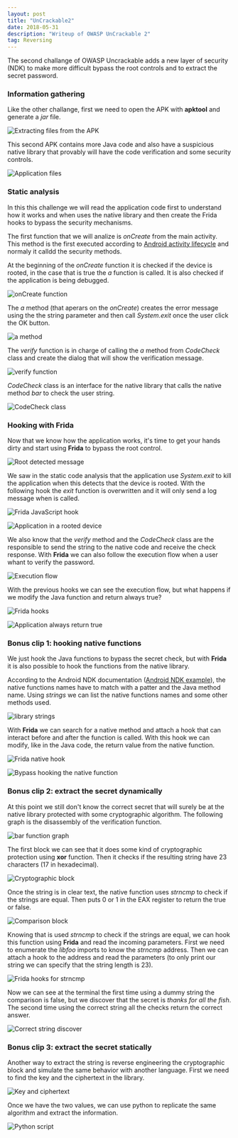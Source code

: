 ```yaml
---
layout: post
title: "UnCrackable2"
date: 2018-05-31 
description: "Writeup of OWASP UnCrackable 2"
tag: Reversing
---   
```


The second challange of OWASP Uncrackable adds a new layer of security (NDK) to make more difficult bypass the root controls and to extract the secret password. 

### Information gathering

Like the other challange, first we need to open the APK with **apktool** and generate a *jar* file.

![](/30sec/images/posts/UnCrackable2/img1.png "Extracting files from the APK")

This second APK contains more Java code and also have a suspicious native library that provably will have the code verification and some security controls.

![](/30sec/images/posts/UnCrackable2/img2.png "Application files")

### Static analysis

In this this challenge we will read the application code first to understand how it works and when uses the native library and then create the Frida hooks to bypass the security mechanisms.

The first function that we will analize is *onCreate* from the main activity. This method is the first executed according to [Android activity lifecycle](https://developer.android.com/reference/android/app/Activity#activity-lifecycle) and normaly it calldd the security methods.

At the beginning of the *onCreate* function it is checked if the device is rooted, in the case that is true the *a* function is called. It is also checked if the application is being debugged.

![](/30sec/images/posts/UnCrackable2/img3.png "onCreate function")

The *a* method (that aperars on the *onCreate*) creates the error message using the the string parameter and then call *System.exit* once the user click the OK button.

![](/30sec/images/posts/UnCrackable2/img4.png "a method")

The *verify* function is in charge of calling the *a* method from *CodeCheck* class and create the dialog that will show the verification message.

![](/30sec/images/posts/UnCrackable2/img5.png "verify function")

*CodeCheck* class is an interface for the native library that calls the native method *bar* to check the user string.

![](/30sec/images/posts/UnCrackable2/img6.png "CodeCheck class")

### Hooking with Frida

Now that we know how the application works, it's time to get your hands dirty and start using **Frida** to bypass the root control.

![](/30sec/images/posts/UnCrackable2/img7.png "Root detected message")

We saw in the static code analysis that the application use *System.exit* to kill the application when this detects that the device is rooted. With the following hook the *exit* function is overwritten and it will only send a log message when is called.

![](/30sec/images/posts/UnCrackable2/img8.png "Frida JavaScript hook")

![](/30sec/images/posts/UnCrackable2/img9.png "Application in a rooted device")

We also know that the *verify* method and the *CodeCheck* class are the responsible to send the string to the native code and receive the check response. With **Frida** we can also follow the execution flow when a user whant to verify the password.

![](/30sec/images/posts/UnCrackable2/img10.png "Execution flow")

With the previous hooks we can see the execution flow, but what happens if we modify the Java function and return always true?

![](/30sec/images/posts/UnCrackable2/img11.png "Frida hooks")

![](/30sec/images/posts/UnCrackable2/img12.png "Application always return true")

### Bonus clip 1: hooking native functions

We just hook the Java functions to bypass the secret check, but with **Frida** it is also possible to hook the functions from the native library.

According to the Android NDK documentation ([Android NDK example](https://developer.android.com/ndk/samples/sample_hellojni)), the native functions names have to match with a patter and the Java method name. Using *strings* we can list the native functions names and some other methods used.

![](/30sec/images/posts/UnCrackable2/img13.png "library strings")

With **Frida** we can search for a native method and attach a hook that can interact before and after the function is called. With this hook we can modify, like in the Java code, the return value from the native function.

![](/30sec/images/posts/UnCrackable2/img14.png "Frida native hook")

![](/30sec/images/posts/UnCrackable2/img15.png "Bypass hooking the native function")

### Bonus clip 2: extract the secret dynamically

At this point we still don't know the correct secret that will surely be at the native library protected with some cryptographic algorithm. The following graph is the disassembly of the verification function.

![](/30sec/images/posts/UnCrackable2/img16.png "bar function graph")

The first block we can see that it does some kind of cryptographic protection using **xor** function. Then it checks if the resulting string have 23 characters (17 in hexadecimal).

![](/30sec/images/posts/UnCrackable2/img17.png "Cryptographic block")

Once the string is in clear text, the native function uses *strncmp* to check if the strings are equal. Then puts 0 or 1 in the EAX register to return the true or false.

![](/30sec/images/posts/UnCrackable2/img18.png "Comparison block")

Knowing that is used *strncmp* to check if the strings are equal, we can hook this function using **Frida** and read the incoming parameters. First we need to enumerate the *libfoo* imports to know the *strncmp* address. Then we can attach a hook to the address and read the parameters (to only print our string we can specify that the string length is 23).

![](/30sec/images/posts/UnCrackable2/img19.png "Frida hooks for strncmp")

Now we can see at the terminal the first time using a dummy string the comparison is false, but we discover that the secret is *thanks for all the fish*. The second time using the correct string all the checks return the correct answer.

![](/30sec/images/posts/UnCrackable2/img20.png "Correct string discover")

### Bonus clip 3: extract the secret statically

Another way to extract the string is reverse engineering the cryptographic block and simulate the same behavior with another language. First we need to find the key and the ciphertext in the library.

![](/30sec/images/posts/UnCrackable2/img21.png "Key and ciphertext")

Once we have the two values, we can use python to replicate the same algorithm and extract the information.

![](/30sec/images/posts/UnCrackable2/img22.png "Python script")